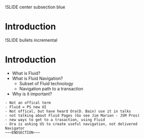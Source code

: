 !SLIDE center subsection blue

# Introduction

!SLIDE bullets incremental

# Introduction

* What is Fluid?
* What is Fluid Navigation?    
    * Subset of Fluid technology
    * Navigation path to a transaction
* Why is it important?

~~~SECTION:notes~~~
- Not an offical term
- Fluid = PS new UI
- Not offical, but have heard Ora(D. Bain) use it in talks
- not talking about Fluid Pages (Go see Jim Marion - JSM Pros)
- new ways to get to a trasaction, using Fluid
- Ora is asking US to create useful navigation, not delivered Navigator
~~~ENDSECTION~~~
